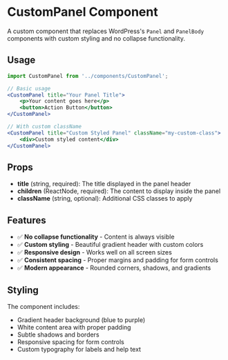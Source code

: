 # CustomPanel Component

A custom component that replaces WordPress's `Panel` and `PanelBody` components with custom styling and no collapse functionality.

## Usage

```jsx
import CustomPanel from '../components/CustomPanel';

// Basic usage
<CustomPanel title="Your Panel Title">
    <p>Your content goes here</p>
    <button>Action Button</button>
</CustomPanel>

// With custom className
<CustomPanel title="Custom Styled Panel" className="my-custom-class">
    <div>Custom styled content</div>
</CustomPanel>
```

## Props

- **title** (string, required): The title displayed in the panel header
- **children** (ReactNode, required): The content to display inside the panel
- **className** (string, optional): Additional CSS classes to apply

## Features

- ✅ **No collapse functionality** - Content is always visible
- ✅ **Custom styling** - Beautiful gradient header with custom colors
- ✅ **Responsive design** - Works well on all screen sizes
- ✅ **Consistent spacing** - Proper margins and padding for form controls
- ✅ **Modern appearance** - Rounded corners, shadows, and gradients

## Styling

The component includes:
- Gradient header background (blue to purple)
- White content area with proper padding
- Subtle shadows and borders
- Responsive spacing for form controls
- Custom typography for labels and help text
